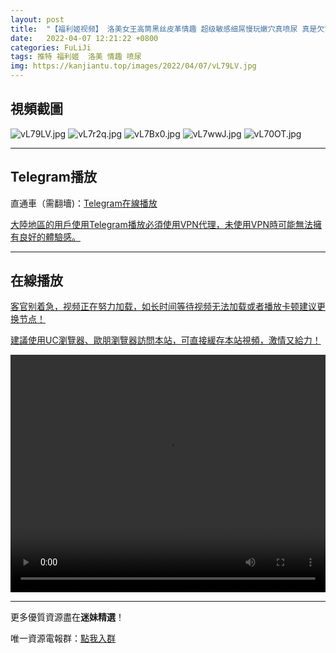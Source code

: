 ```yaml
---
layout: post
title:  "【福利姬视频】 洛美女王高筒黑丝皮革情趣 超级敏感细屌慢玩嫩穴真喷尿 真是欠艹呀"
date:   2022-04-07 12:21:22 +0800
categories: FuLiJi
tags: 推特 福利姬  洛美 情趣 喷尿
img: https://kanjiantu.top/images/2022/04/07/vL79LV.jpg
---
```



## 視頻截圖

![vL79LV.jpg](https://kanjiantu.top/images/2022/04/07/vL79LV.jpg)
![vL7r2q.jpg](https://kanjiantu.top/images/2022/04/07/vL7r2q.jpg)
![vL7Bx0.jpg](https://kanjiantu.top/images/2022/04/07/vL7Bx0.jpg)
![vL7wwJ.jpg](https://kanjiantu.top/images/2022/04/07/vL7wwJ.jpg)
![vL70OT.jpg](https://kanjiantu.top/images/2022/04/07/vL70OT.jpg)

* * *
## Telegram播放

直通車（需翻墻)：[Telegram在線播放](https://t.me/mimeijingxuan/479)

<u>大陸地區的用戶使用Telegram播放必須使用VPN代理，未使用VPN時可能無法擁有良好的體驗感。</u> 
* * *
## 在線播放
<u>客官别着急，视频正在努力加载，如长时间等待视频无法加载或者播放卡顿建议更换节点！</u>

<u>建議使用UC瀏覽器、歐朋瀏覽器訪問本站，可直接緩存本站視頻，激情又給力！</u>
<center><video src="https://cdn.publer.io/uploads/videos/624c1655db2797115fdd882c/e82cce179ef8bfa86d63e8db9bd02dc4.mp4" width="100%" height="380px" controls="controls"></video></center>

* * *
更多優質資源盡在**迷妹精選**！

唯一資源電報群：[點我入群](https://t.me/mimeijingxuan)


